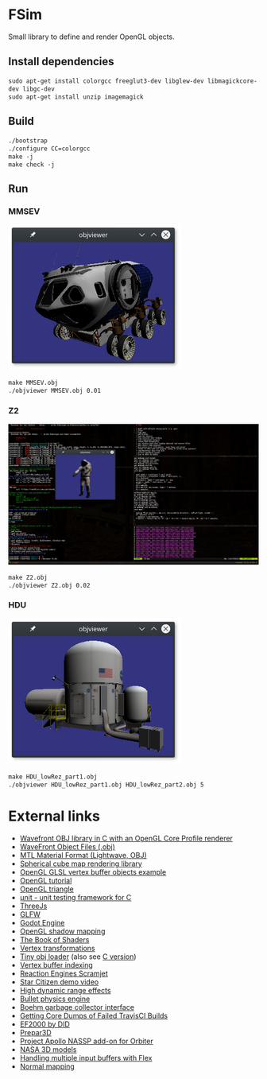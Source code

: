 # FSim

Small library to define and render OpenGL objects.

## Install dependencies
```
sudo apt-get install colorgcc freeglut3-dev libglew-dev libmagickcore-dev libgc-dev
sudo apt-get install unzip imagemagick
```

## Build
```
./bootstrap
./configure CC=colorgcc
make -j
make check -j
```

## Run
### MMSEV

![OpenGL rendering of MMSEV](view-mmsev.png)

```
make MMSEV.obj
./objviewer MMSEV.obj 0.01
```

### Z2

![OpenGL rendering of Z2](view-z2.png)

```
make Z2.obj
./objviewer Z2.obj 0.02
```

### HDU

![OpenGL rendering of HDU](view-hdu.png)

```
make HDU_lowRez_part1.obj
./objviewer HDU_lowRez_part1.obj HDU_lowRez_part2.obj 5
```

# External links

* [Wavefront OBJ library in C with an OpenGL Core Profile renderer][17]
* [WaveFront Object Files (.obj)][28]
* [MTL Material Format (Lightwave, OBJ)][29]
* [Spherical cube map rendering library][18]
* [OpenGL GLSL vertex buffer objects example][1]
* [OpenGL tutorial][2]
* [OpenGL triangle][3]
* [µnit - unit testing framework for C][23]
* [ThreeJs][4]
* [GLFW][5]
* [Godot Engine][6]
* [OpenGL shadow mapping][7]
* [The Book of Shaders][8]
* [Vertex transformations][9]
* [Tiny obj loader][10] (also see [C version][11])
* [Vertex buffer indexing][12]
* [Reaction Engines Scramjet][13]
* [Star Citizen demo video][14]
* [High dynamic range effects][15]
* [Bullet physics engine][16]
* [Boehm garbage collector interface][19]
* [Getting Core Dumps of Failed TravisCI Builds][20]
* [EF2000 by DID][21]
* [Prepar3D][22]
* [Project Apollo NASSP add-on for Orbiter][25]
* [NASA 3D models][26]
* [Handling multiple input buffers with Flex][27]
* [Normal mapping][30]

[1]: http://www.songho.ca/opengl/gl_vbo.html
[2]: https://github.com/opengl-tutorials/ogl
[3]: https://open.gl/drawing
[4]: https://threejs.org/examples/
[5]: http://www.glfw.org/
[6]: https://godotengine.org/
[7]: http://www.opengl-tutorial.org/intermediate-tutorials/tutorial-16-shadow-mapping/
[8]: https://thebookofshaders.com/
[9]: https://en.wikibooks.org/wiki/GLSL_Programming/Vertex_Transformations
[10]: https://syoyo.github.io/tinyobjloader/
[11]: https://github.com/syoyo/tinyobjloader-c
[12]: http://www.opengl-tutorial.org/intermediate-tutorials/tutorial-9-vbo-indexing/
[13]: https://www.youtube.com/watch?v=qgtZCXYmkDU
[14]: https://www.youtube.com/watch?v=3l-epO6oUHE
[15]: https://github.com/karimnaaji/hdreffects
[16]: http://bulletphysics.org/
[17]: https://github.com/rlk/obj
[18]: https://github.com/rlk/scm
[19]: http://www.hboehm.info/gc/gcinterface.html
[20]: http://jsteemann.github.io/blog/2014/10/30/getting-core-dumps-of-failed-travisci-builds/
[21]: https://en.wikipedia.org/wiki/EF2000_(video_game)
[22]: https://www.prepar3d.com/
[23]: https://nemequ.github.io/munit/
[25]: https://github.com/dseagrav/NASSP/
[26]: https://nasa3d.arc.nasa.gov/models
[27]: http://sector7.xray.aps.anl.gov/~dohnarms/programming/flex/html/Multiple-Input-Buffers.html
[28]: http://paulbourke.net/dataformats/obj/
[29]: http://paulbourke.net/dataformats/mtl/
[30]: http://www.opengl-tutorial.org/intermediate-tutorials/tutorial-13-normal-mapping/
